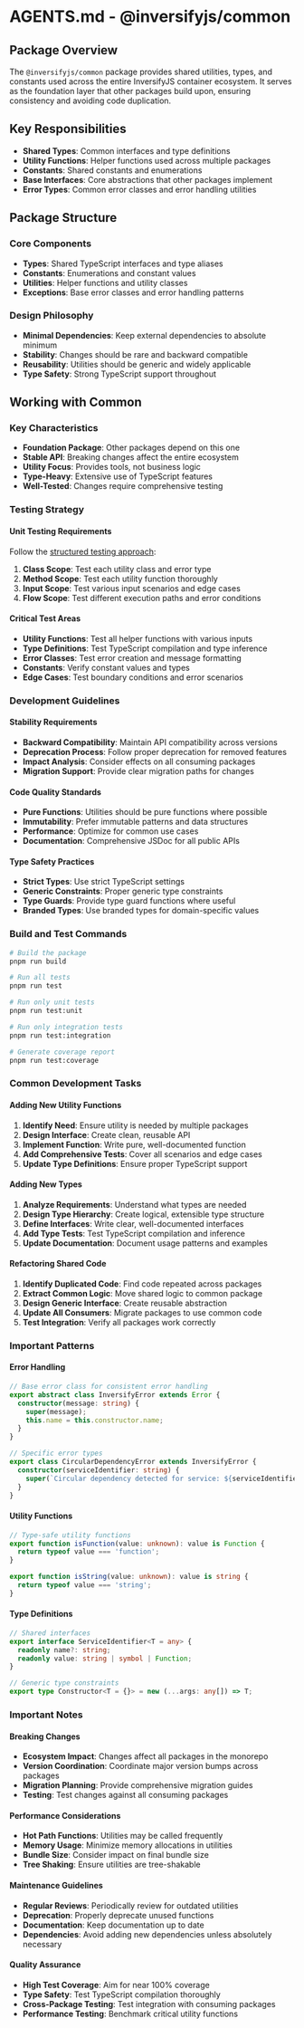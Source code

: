 # AGENTS.md - @inversifyjs/common

## Package Overview

The `@inversifyjs/common` package provides shared utilities, types, and constants used across the entire InversifyJS container ecosystem. It serves as the foundation layer that other packages build upon, ensuring consistency and avoiding code duplication.

## Key Responsibilities

- **Shared Types**: Common interfaces and type definitions
- **Utility Functions**: Helper functions used across multiple packages
- **Constants**: Shared constants and enumerations
- **Base Interfaces**: Core abstractions that other packages implement
- **Error Types**: Common error classes and error handling utilities

## Package Structure

### Core Components
- **Types**: Shared TypeScript interfaces and type aliases
- **Constants**: Enumerations and constant values
- **Utilities**: Helper functions and utility classes
- **Exceptions**: Base error classes and error handling patterns

### Design Philosophy
- **Minimal Dependencies**: Keep external dependencies to absolute minimum
- **Stability**: Changes should be rare and backward compatible
- **Reusability**: Utilities should be generic and widely applicable
- **Type Safety**: Strong TypeScript support throughout

## Working with Common

### Key Characteristics
- **Foundation Package**: Other packages depend on this one
- **Stable API**: Breaking changes affect the entire ecosystem
- **Utility Focus**: Provides tools, not business logic
- **Type-Heavy**: Extensive use of TypeScript features
- **Well-Tested**: Changes require comprehensive testing

### Testing Strategy

#### Unit Testing Requirements
Follow the [structured testing approach](../../../../docs/testing/unit-testing.md):

1. **Class Scope**: Test each utility class and error type
2. **Method Scope**: Test each utility function thoroughly  
3. **Input Scope**: Test various input scenarios and edge cases
4. **Flow Scope**: Test different execution paths and error conditions

#### Critical Test Areas
- **Utility Functions**: Test all helper functions with various inputs
- **Type Definitions**: Test TypeScript compilation and type inference
- **Error Classes**: Test error creation and message formatting
- **Constants**: Verify constant values and types
- **Edge Cases**: Test boundary conditions and error scenarios

### Development Guidelines

#### Stability Requirements
- **Backward Compatibility**: Maintain API compatibility across versions
- **Deprecation Process**: Follow proper deprecation for removed features
- **Impact Analysis**: Consider effects on all consuming packages
- **Migration Support**: Provide clear migration paths for changes

#### Code Quality Standards
- **Pure Functions**: Utilities should be pure functions where possible
- **Immutability**: Prefer immutable patterns and data structures
- **Performance**: Optimize for common use cases
- **Documentation**: Comprehensive JSDoc for all public APIs

#### Type Safety Practices
- **Strict Types**: Use strict TypeScript settings
- **Generic Constraints**: Proper generic type constraints
- **Type Guards**: Provide type guard functions where useful
- **Branded Types**: Use branded types for domain-specific values

### Build and Test Commands

```bash
# Build the package
pnpm run build

# Run all tests
pnpm run test

# Run only unit tests
pnpm run test:unit

# Run only integration tests
pnpm run test:integration

# Generate coverage report
pnpm run test:coverage
```

### Common Development Tasks

#### Adding New Utility Functions
1. **Identify Need**: Ensure utility is needed by multiple packages
2. **Design Interface**: Create clean, reusable API
3. **Implement Function**: Write pure, well-documented function
4. **Add Comprehensive Tests**: Cover all scenarios and edge cases
5. **Update Type Definitions**: Ensure proper TypeScript support

#### Adding New Types
1. **Analyze Requirements**: Understand what types are needed
2. **Design Type Hierarchy**: Create logical, extensible type structure
3. **Define Interfaces**: Write clear, well-documented interfaces
4. **Add Type Tests**: Test TypeScript compilation and inference
5. **Update Documentation**: Document usage patterns and examples

#### Refactoring Shared Code
1. **Identify Duplicated Code**: Find code repeated across packages
2. **Extract Common Logic**: Move shared logic to common package
3. **Design Generic Interface**: Create reusable abstraction
4. **Update All Consumers**: Migrate packages to use common code
5. **Test Integration**: Verify all packages work correctly

### Important Patterns

#### Error Handling
```typescript
// Base error class for consistent error handling
export abstract class InversifyError extends Error {
  constructor(message: string) {
    super(message);
    this.name = this.constructor.name;
  }
}

// Specific error types
export class CircularDependencyError extends InversifyError {
  constructor(serviceIdentifier: string) {
    super(`Circular dependency detected for service: ${serviceIdentifier}`);
  }
}
```

#### Utility Functions
```typescript
// Type-safe utility functions
export function isFunction(value: unknown): value is Function {
  return typeof value === 'function';
}

export function isString(value: unknown): value is string {
  return typeof value === 'string';
}
```

#### Type Definitions
```typescript
// Shared interfaces
export interface ServiceIdentifier<T = any> {
  readonly name?: string;
  readonly value: string | symbol | Function;
}

// Generic type constraints
export type Constructor<T = {}> = new (...args: any[]) => T;
```

### Important Notes

#### Breaking Changes
- **Ecosystem Impact**: Changes affect all packages in the monorepo
- **Version Coordination**: Coordinate major version bumps across packages
- **Migration Planning**: Provide comprehensive migration guides
- **Testing**: Test changes against all consuming packages

#### Performance Considerations
- **Hot Path Functions**: Utilities may be called frequently
- **Memory Usage**: Minimize memory allocations in utilities
- **Bundle Size**: Consider impact on final bundle size
- **Tree Shaking**: Ensure utilities are tree-shakable

#### Maintenance Guidelines
- **Regular Reviews**: Periodically review for outdated utilities
- **Deprecation**: Properly deprecate unused functions
- **Documentation**: Keep documentation up to date
- **Dependencies**: Avoid adding new dependencies unless absolutely necessary

#### Quality Assurance
- **High Test Coverage**: Aim for near 100% coverage
- **Type Safety**: Test TypeScript compilation thoroughly
- **Cross-Package Testing**: Test integration with consuming packages
- **Performance Testing**: Benchmark critical utility functions
